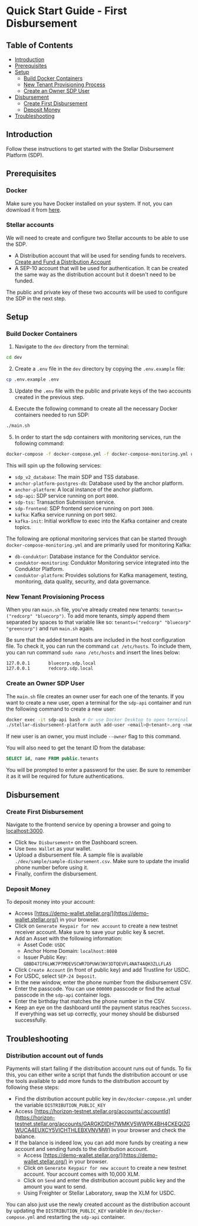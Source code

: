 # Quick Start Guide - First Disbursement

## Table of Contents
  - [Introduction](#introduction)
  - [Prerequisites](#prerequisites)
  - [Setup](#setup)
    - [Build Docker Containers](#build-docker-containers)
    - [New Tenant Provisioning Process](#new-tenant-provisioning-process)
    - [Create an Owner SDP User](#create-an-owner-sdp-user)
  - [Disbursement](#disbursement)
    - [Create First Disbursement](#create-first-disbursement)
    - [Deposit Money](#deposit-money)
  - [Troubleshooting](#troubleshooting)

## Introduction

Follow these instructions to get started with the Stellar Disbursement Platform (SDP).

## Prerequisites

### Docker

Make sure you have Docker installed on your system. If not, you can download it from [here](https://www.docker.com/products/docker-desktop).

### Stellar accounts 
We will need to create and configure two Stellar accounts to be able to use the SDP. 
* A Distribution account that will be used for sending funds to receivers. [Create and Fund a Distribution Account](https://developers.stellar.org/docs/stellar-disbursement-platform/getting-started#create-and-fund-a-distribution-account)
* A SEP-10 account that will be used for authentication. It can be created the same way as the distribution account but it doesn't need to be funded.

The public and private key of these two accounts will be used to configure the SDP in the next step.

## Setup

### Build Docker Containers

1. Navigate to the `dev` directory from the terminal:
```sh
cd dev
```

2. Create a `.env` file in the `dev` directory by copying the `.env.example` file:
```sh
cp .env.example .env
```

3. Update the `.env` file with the public and private keys of the two accounts created in the previous step.

4. Execute the following command to create all the necessary Docker containers needed to run SDP:
```sh
./main.sh
```

5. In order to start the sdp containers with monitoring services, run the following command:
```sh
docker-compose -f docker-compose.yml -f docker-compose-monitoring.yml up
```

This will spin up the following services:

- `sdp_v2_database`: The main SDP and TSS database.
- `anchor-platform-postgres-db`: Database used by the anchor platform.
- `anchor-platform`: A local instance of the anchor platform.
- `sdp-api`: SDP service running on port `8000`.
- `sdp-tss`: Transaction Submission service.
- `sdp-frontend`: SDP frontend service running on port `3000`.
- `kafka`: Kafka service running on port `9092`.
- `kafka-init`:  Initial workflow to exec into the Kafka container and create topics.

The following are optional monitoring services that can be started through `docker-compose-monitoring.yml` and are primarily used for monitoring Kafka: 
- `db-conduktor`: Database instance for the Conduktor service. 
- `conduktor-monitoring`: Conduktor Monitoring service integrated into the Conduktor Platform. 
- `conduktor-platform`: Provides solutions for Kafka management, testing, monitoring, data quality, security, and data governance.

### New Tenant Provisioning Process

When you ran `main.sh` file, you've already created new tenants: `tenants=("redcorp" "bluecorp")`. 
To add more tenants, simply append them separated by spaces to that variable like so: `tenants=("redcorp" "bluecorp" "greencorp")` and run `main.sh` again.

Be sure that the added tenant hosts are included in the host configuration file.
To check it, you can run the command `cat /etc/hosts`.
To include them, you can run command `sudo nano /etc/hosts` and insert the lines below:
```
127.0.0.1       bluecorp.sdp.local
127.0.0.1       redcorp.sdp.local
```

### Create an Owner SDP User

The `main.sh` file creates an owner user for each one of the tenants. If you want to create a new user, open a terminal for the `sdp-api` container and run the following command to create a new user:

```sh
docker exec -it sdp-api bash # Or use Docker Desktop to open terminal
./stellar-disbursement-platform auth add-user <email>@<tenant>.org <name> <las_name> --password --roles <role> --tenant-id <tenant_id>
```
If new user is an owner, you must include `--owner` flag to this command.

You will also need to get the tenant ID from the database:
```sql
SELECT id, name FROM public.tenants
```

You will be prompted to enter a password for the user. Be sure to remember it as it will be required for future authentications.

## Disbursement

### Create First Disbursement

Navigate to the frontend service by opening a browser and going to [localhost:3000](http://localhost:3000).

- Click `New Disbursement+` on the Dashboard screen.
- Use `Demo Wallet` as your wallet.
- Upload a disbursement file. A sample file is available `./dev/sample/sample-disbursement.csv`. Make sure to update the invalid phone number before using it.
- Finally, confirm the disbursement.

### Deposit Money

To deposit money into your account:

- Access [https://demo-wallet.stellar.org/](https://demo-wallet.stellar.org/) in your browser.
- Click on `Generate Keypair for new account` to create a new testnet receiver account. Make sure to save your public key & secret.
- Add an Asset with the following information:
  - Asset Code: `USDC`
  - Anchor Home Domain: `localhost:8080`
  - Issuer Public Key: `GBBD47IF6LWK7P7MDEVSCWR7DPUWV3NY3DTQEVFL4NAT4AQH3ZLLFLA5`
- Click `Create Account` (in front of public key) and add Trustline for USDC.
- For USDC, select `SEP-24 Deposit`.
- In the new window, enter the phone number from the disbursement CSV.
- Enter the passcode. You can use `000000` passcode or find the actual passcode in the `sdp-api` container logs.
- Enter the birthday that matches the phone number in the CSV.
- Keep an eye on the dashboard until the payment status reaches `Success`. If everything was set up correctly, your money should be disbursed successfully.

## Troubleshooting

### Distribution account out of funds

Payments will start failing if the distribution account runs out of funds. To fix this, you can either write a script that funds the distribution account or use the tools
available to add more funds to the distribution account by following these steps:

- Find the distribution account public key in `dev/docker-compose.yml` under the variable `DISTRIBUTION_PUBLIC_KEY`
- Access [https://horizon-testnet.stellar.org/accounts/:accountId](https://horizon-testnet.stellar.org/accounts/GARGKDIDH7WMKV5WWPK4BH4CKEQIZGWUCA4EUXCY5VICHTHLEBXVNVMW) in your browser and check the balance.
- If the balance is indeed low, you can add more funds by creating a new account and sending funds to the distribution account.
  - Access [https://demo-wallet.stellar.org/](https://demo-wallet.stellar.org/) in your browser.
  - Click on `Generate Keypair for new account` to create a new testnet account. Your account comes with 10,000 XLM.
  - Click on `Send` and enter the distribution account public key and the amount you want to send.
  - Using Freighter or Stellar Laboratory, swap the XLM for USDC.

You can also just use the newly created account as the distribution account by updating the `DISTRIBUTION_PUBLIC_KEY` variable in `dev/docker-compose.yml` and restarting the `sdp-api` container.

